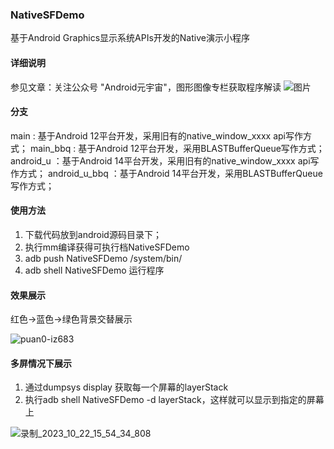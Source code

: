 ### NativeSFDemo
基于Android Graphics显示系统APIs开发的Native演示小程序

#### 详细说明
参见文章：关注公众号 "Android元宇宙"，图形图像专栏获取程序解读
![图片](https://github.com/yrzroger/NativeSFDemo/assets/18068017/e4ddc7ce-cb94-4029-847c-cdabaa5f5dcd)


#### 分支
main : 基于Android 12平台开发，采用旧有的native_window_xxxx api写作方式；
main_bbq : 基于Android 12平台开发，采用BLASTBufferQueue写作方式；
android_u ：基于Android 14平台开发，采用旧有的native_window_xxxx api写作方式；
android_u_bbq ：基于Android 14平台开发，采用BLASTBufferQueue写作方式；


#### 使用方法
1. 下载代码放到android源码目录下；
2. 执行mm编译获得可执行档NativeSFDemo
3. adb push NativeSFDemo /system/bin/
4. adb shell NativeSFDemo 运行程序


#### 效果展示
红色->蓝色->绿色背景交替展示

![puan0-iz683](https://user-images.githubusercontent.com/18068017/146721508-e78d69ca-0e93-4ae6-b76a-94a7c62b5bc3.gif)

#### 多屏情况下展示
1. 通过dumpsys display 获取每一个屏幕的layerStack
2. 执行adb shell NativeSFDemo -d layerStack，这样就可以显示到指定的屏幕上

![录制_2023_10_22_15_54_34_808](https://github.com/yrzroger/NativeSFDemo/assets/18068017/2d1f0c41-7ac9-4dec-a887-c8d38b2bed7d)
